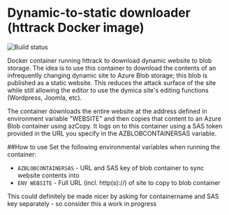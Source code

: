 # Dynamic-to-static downloader (httrack Docker image) 
![Build status](https://github.com/svenjambor/httrack-docker/workflows/Build/badge.svg)

Docker container running httrack to download dynamic website to blob storage. The idea is to use this container to download the contents of an infrequently changing dynamic site to Azure Blob storage; this blob is published as a static website. This reduces the attack surface of the site while still allowing the editor to use the dymica site's editing functions (Wordpress, Joomla, etc). 

The container downloads the entire website at the address defined in environment variable "WEBSITE" and then copies that content to an Azure Blob container using azCopy. It logs on to this container using a SAS token provided in the URL you specify in the AZBLOBCONTAINERSAS variable.

##How to use
Set the following environmental variables when running the container:
- `AZBLOBCONTAINERSAS` - URL and SAS key of blob container to sync website contents into
- `ENV WEBSITE` - Full URL (incl. http(s)://) of site to copy to blob container

This could definitely be made nicer by asking for containername and SAS key separately - so consider this a work in progress